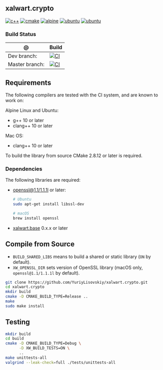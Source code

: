 ## xalwart.crypto
[![c++](https://img.shields.io/badge/c%2B%2B-20-6c85cf)](https://isocpp.org/)
[![cmake](https://img.shields.io/badge/cmake-%3E=2.8.12-success)](https://cmake.org/)
[![alpine](https://img.shields.io/badge/Alpine_Linux-0D597F?style=flat&logo=alpine-linux&logoColor=white)](https://alpinelinux.org/)
[![ubuntu](https://img.shields.io/badge/Ubuntu-E95420?style=flat&logo=ubuntu&logoColor=white)](https://ubuntu.com/)
[![ubuntu](https://img.shields.io/badge/macOS-343D46?style=flat&logo=apple&logoColor=F0F0F0)](https://www.apple.com/macos)

### Build Status
| @ | Build |
|---|---|
| Dev branch: | [![CI](https://github.com/YuriyLisovskiy/xalwart.crypto/actions/workflows/ci.yml/badge.svg?branch=dev)](https://github.com/YuriyLisovskiy/xalwart.crypto/actions/workflows/ci.yml?query=branch%3Adev) |
| Master branch: | [![CI](https://github.com/YuriyLisovskiy/xalwart.crypto/actions/workflows/ci.yml/badge.svg?branch=master)](https://github.com/YuriyLisovskiy/xalwart.crypto/actions/workflows/ci.yml?query=branch%3Amaster) |

## Requirements
The following compilers are tested with the CI system, and are known to work
on:

Alpine Linux and Ubuntu:
* g++ 10 or later
* clang++ 10 or later

Mac OS:
* clang++ 10 or later

To build the library from source CMake 2.8.12 or later is required.

### Dependencies
The following libraries are required:
- [openssl@1.1/1.1.1l](https://github.com/openssl/openssl) or later:
  ```bash
  # Ubuntu
  sudo apt-get install libssl-dev
  
  # macOS
  brew install openssl
  ```

- [xalwart.base](https://github.com/YuriyLisovskiy/xalwart.base) 0.x.x or later

## Compile from Source
* `BUILD_SHARED_LIBS` means to build a shared or static library (`ON` by default).
* `XW_OPENSSL_DIR` sets version of OpenSSL library (macOS only, `openssl@1.1/1.1.1l` by default).
```bash
git clone https://github.com/YuriyLisovskiy/xalwart.crypto.git
cd xalwart.crypto
mkdir build
cmake -D CMAKE_BUILD_TYPE=Release ..
make
sudo make install
```

## Testing
```bash
mkdir build
cd build
cmake -D CMAKE_BUILD_TYPE=Debug \
      -D XW_BUILD_TESTS=ON \
      ..
make unittests-all
valgrind --leak-check=full ./tests/unittests-all
```
